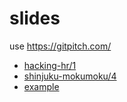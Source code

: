 # slides

use https://gitpitch.com/

- [hacking-hr/1](https://gitpitch.com/threetreeslight/slides/master?p=hacking-hr/1)
- [shinjuku-mokumoku/4](https://gitpitch.com/threetreeslight/slides/master?p=shinjuku-mokumoku/4)
- [example](https://gitpitch.com/threetreeslight/slides/master?p=example)

